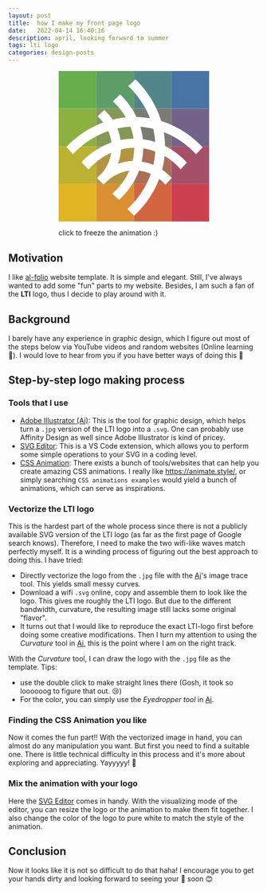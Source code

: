 ```yaml
---
layout: post
title:  how I make my front page logo 
date:   2022-04-14 16:40:16
description: april, looking forward to summer
tags: lti logo
categories: design-posts
---
```

<div class="svg_logo" style="width: 60%; display: block; margin-left: auto;
  margin-right: auto;">
    <svg id="Layer_1" 
        xmlns="http://www.w3.org/2000/svg" 
        viewBox="0 0 200 200"><defs><style>
      .st0{fill:#66AF4C;} .st1{fill:#5D9D68;} .st2{fill:#52868A;} .st3{fill:#4874A6;} .st4{fill:#8CB13F;} .st5{fill:#849857;} .st6{fill:#7A7C73;} .st7{fill:#72638A;} .st8{fill:#BAB230;} .st9{fill:#B39442;} .st10{fill:#AB6F57;} .st11{fill:#A45069;} .st12{fill:#E0B423;} .st13{fill:#DA9031;} .st14{fill:#D36541;} .st15{fill:#CD404E;} .st16{fill:#FFFFFF;}
      .cls-1{opacity:1;}
      .cls-2{fill:#fff;}
      .cls-3{fill:#FFFFFF;}
      </style></defs>
      <rect x="0" y="0" class="box wave1 st0" width="50" height="50"/>
      <rect x="50" class="box wave2 st1" width="50" height="50"/>
      <rect x="100" class="box wave3 st2" width="50" height="50"/>
      <rect x="150" class="box wave4 st3" width="50" height="50"/> 
      <rect y="50"       class="box wave2 st4" width="50" height="50"/>
      <rect x="50" y="50" class="box wave3 st5" width="50" height="50"/>
      <rect x="100" y="50" class="box wave4 st6" width="50" height="50"/>
      <rect x="150" y="50" class="box wave5 st7" width="50" height="50"/> 
      <rect y="100"       class="box wave3 st8" width="50" height="50"/>
      <rect x="50" y="100" class="box wave4 st9" width="50" height="50"/>
      <rect x="100" y="100" class="box wave5 st10" width="50" height="50"/>
      <rect x="150" y="100" class="box wave6 st11" width="50" height="50"/>
      <rect y="150"       class="box wave4 st12" width="50" height="50"/>
      <rect x="50" y="150" class="box wave5 st13" width="50" height="50"/>
      <rect x="100" y="150" class="box wave6 st14" width="50" height="50"/>
      <rect x="150" y="150" class="box wave7 st15" width="50" height="50"/>
      <g transform="matrix(1,0,0,1,0,0)" class="cls-1">
      <path transform="matrix(0.3,0,0,0.3,204.4,199.4)" class="cls-3" d="M -227.6 -443.5 C -260 -549.8 -328.1 -615.2 -341.4 -627.5 L -373.4 -598.2 c 11 10 64.3 60.2 96.1 142.6 C -297 -459.1 -316.8 -461 -336.8 -461.5 h -0.1 C -364.2 -518.9 -401.5 -553.9 -409.6 -561.3 L -442 -530.1 c 5.9 5 34 29.4 58 70.3 C -403.8 -457.9 -423.4 -454.5 -442.6 -449.7 C -453.1 -465.6 -465.6 -480.2 -479.8 -492.9 L -509.4 -464.3 C -500 -456.1 -491.5 -446.8 -484 -436.8 C -578.3 -401.8 -635.7 -341 -647.2 -328.5 l 29.5 31.8 C -607.2 -308.3 -552.4 -367.5 -461.8 -399 C -454.7 -382.8 -450 -365.7 -448 -348.1 c -77 27.1 -123.9 77.7 -132.5 87.4 L -549 -228.6 c 6.1 -7.3 41.2 -48.2 100.3 -74.4 c -6 40.9 -25.4 71.6 -41.3 90.7 C -497.7 -205.8 -504.9 -198.7 -511.6 -191.1 l 0.4 0.4 l 8.4 8.6 l 20.5 19.4 c 0.5 -0.5 1.2 -1.1 2.1 -1.8 C -475.6 -169.6 -470.7 -174.3 -465.6 -178.8 c 18.7 -16.5 51.7 -39 97 -44.9 c -26 59.5 -67.2 94.4 -75.8 101.5 l 29.9 27.7 c 11.1 -9.7 60.9 -54.5 88.8 -129.5 C -307.7 -221.9 -290.1 -217 -273.6 -209.5 C -305.4 -119.3 -364.8 -65.2 -377.6 -53.9 l 30 29.5 c 13.9 -12.4 75.4 -68.9 111.1 -162.9 C -226.4 -179.7 -217.2 -171.1 -208.9 -161.6 l 27.4 -29.5 c -3.8 -4.4 -18.2 -20.6 -42 -36.9 C -218.3 -247.9 -214.6 -268.3 -212.6 -288.8 c 41.1 24.1 65.5 52.5 71.3 59.5 q 13.7 -15.1 27.5 -30.1 c -8.2 -9.3 -41.5 -45.8 -96.8 -73.4 C -210.8 -353.4 -212.7 -374 -216.1 -394.3 c 82.3 32 131.9 85.7 142.7 97.7 l 29.3 -30.2 C -57.5 -341.6 -121.6 -410.3 -227.6 -443.5 Z m -136.2 25.4 C -357.3 -401 -352.6 -383.3 -349.9 -365.3 C -369.2 -365.2 -388.5 -363.2 -407.5 -359.3 C -410 -376.8 -414.7 -393.9 -421.5 -410.3 C -402.5 -414.5 -383.2 -417.1 -363.8 -418.1 Z m 16.7 99.7 C -347.7 -300.9 -350 -283.6 -354.1 -266.6 C -376.2 -265.8 -398.1 -261.6 -418.9 -254 C -411.2 -274.4 -406.7 -295.9 -405.6 -317.7 C -386.4 -322.4 -366.8 -324.9 -347 -325.1 Q -347.1 -321.8 -347.1 -318.4 Z m 84.2 -90.5 C -258.4 -389.8 -255.5 -370.3 -254.2 -350.7 C -271.9 -356.4 -290.1 -360.5 -308.5 -362.9 C -310.6 -381.5 -314.3 -399.8 -319.8 -417.7 C -300.6 -416.4 -281.6 -413.4 -262.9 -409 Z m 0.7 159.6 C -278.7 -256.4 -296.1 -261.4 -313.9 -264.2 C -310 -281.7 -307.7 -299.5 -307 -317.4 c 0.1 -1.6 0.1 -3.3 0.1 -4.9 C -288.9 -319.6 -271.2 -315 -254.1 -308.6 C -255.1 -288.7 -257.8 -268.9 -262.2 -249.4 Z"/>
      </g>
</svg>
      <p>click to freeze the animation :)</p>
</div>

## Motivation
I like [al-folio](https://github.com/alshedivat/al-folio) website template. It is simple and elegant. Still, I've always wanted to add some "fun" parts to my website. 
Besides, I am such a fan of the **LTI** logo, thus I decide to play around with it.

## Background
I barely have any experience in graphic design, which I figure out most of the steps below via YouTube videos <i class="fab fa-youtube"></i> and random websites <i class="fad fa-browser"></i> (Online learning :clap:). I would love to hear from you if you have better ways of doing this :eyes:


## Step-by-step logo making process
### <i class="fas fa-tools"></i> Tools that I use 
* [Adobe Illustrator (Ai)](https://www.adobe.com/products/illustrator.html): This is the tool for graphic design, which helps turn a `.jpg` version of the LTI logo into 
a `.svg`. One can probably use Affinity Design as well since Adobe Illustrator is kind of pricey.
* [SVG Editor](https://marketplace.visualstudio.com/items?itemName=henoc.svgeditor): This is a VS Code extension, which allows you to perform some simple operations to your SVG in 
a coding level. 
* [CSS Animation](https://blog.hubspot.com/website/css-animation-examples): There exists a bunch of tools/websites that can help you create amazing CSS animations.
I really like https://animate.style/, or simply searching `CSS animations examples` would yield a bunch of 
animations, which can serve as inspirations.

### <i class="fas fa-vector-square"></i> Vectorize the LTI logo
This is the hardest part of the whole process since there is not a publicly available SVG version of the 
LTI logo (as far as the first page of Google search knows). Therefore, I need to make the two wifi-like
waves match perfectly myself. It is a winding process of figuring out the best approach to doing this. I have tried:
* Directly vectorize the logo from the `.jpg` file with the [Ai]()'s image trace tool. This yields small messy curves.
* Download a wifi `.svg` online, copy and assemble them to look like the logo. This gives me roughly the LTI
logo. But due to the different bandwidth, curvature, the resulting image still lacks some original "flavor".
* It turns out that I would like to reproduce the exact LTI-logo first before doing some creative
modifications. Then I turn my attention to using the *Curvature* tool in [Ai](), this is the point where I am
on the right track.

With the *Curvature* tool, I can draw the logo with the `.jpg` file as the template. Tips: 
* use the double click to make straight lines there (Gosh, it took so loooooog to figure that out. :cry:)
* For the color, you can simply use the *Eyedropper tool* in [Ai](). 

### <i class="fas fa-file-code"></i> Finding the CSS Animation you like
Now it comes the fun part!! 
With the vectorized image in hand, you can almost do any manipulation you want.
But first you need to find a suitable one.
There is little technical difficulty in this process and it's more about exploring and appreciating. 
Yayyyyy! :star2:

### <i class="far fa-object-group"></i> Mix the animation with your logo
Here the [SVG Editor]() comes in handy. With the visualizing mode of the editor, you can resize the logo or the animation to make them fit together. I also change the color of the logo to pure white to match the style of the animation.

## Conclusion
Now it looks like it is not so difficult to do that haha!
I encourage you to get your hands dirty and looking forward to seeing your :art: soon :blush: 

